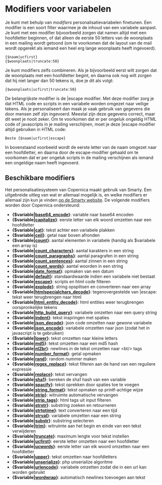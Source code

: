 # Modifiers voor variabelen

Je kunt met behulp van *modifiers* personalisatievariabelen finetunen. Een 
modifier is een soort filter waarmee je de inhoud van een variabele aanpast. 
Je kunt met een modifier bijvoorbeeld zorgen dat namen altijd met een hoofdletter
beginnen, of dat alleen de eerste 50 letters van de woonplaats in een mailing
wordt getoond (om te voorkomen dat de layout van de mail wordt opgerekt als
iemand een heel erg lange woonplaats heeft ingevoerd).

    {$naam|ucfirst}
    {$woonplaats|truncate:50}

Je kunt modifiers zelfs combineren. Als je bijvoorbeeld eerst wilt zorgen dat
de woonplaats met een hoofdletter begint, en daarna ook nog wilt zorgen dat
hij niet langer dan 50 tekens is, doe je dit als volgt:

    {$woonplaats|ucfirst|truncate:50}
    
De belangrijkste modifier is de |escape modifier. Met deze modifier zorg je
dat HTML code en scripts in een variabele worden omgezet naar veilige tekens. 
Als je personaliseert dan maak je vaak gebruik van gegevens die door mensen
zelf zijn ingevoerd. Meestal zijn deze gegevens correct, maar dit weet je 
nooit zeker. Om te voorkomen dat er per ongeluk ongeldig HTML code of javascripts
in je mailing verschijnen, moet je deze |escape modifier altijd gebruiken in
HTML code:

    Beste {$naam|ucfirst|escape}

In bovenstaand voorbeeld wordt de eerste letter van de naam omgezet naar een 
hoofdletter, en daarna door de escape-modifier gehaald om te voorkomen dat er
per ongeluk scripts in de mailing verschijnen als iemand een ongeldige naam
heeft ingevoerd.


## Beschikbare modifiers

Het personalisatiesysteem van Copernica maakt gebruik van Smarty. Een uitgebreide
uitleg van wat er allemaal mogelijk is, en welke modifiers er allemaal zijn 
kun je vinden [op de Smarty website](http://www.smarty.net/docsv2/en/language.modifiers.tpl).
De volgende modifiers worden door Copernica ondersteund:

* **{$variable|[base64_encode](./personalization-modifier-base64_encode.md)}**: variable naar base64 encoden
* **{$variable|[capitalize](./personalization-modifier-capitalize.md)}**: eerste letter van elk woord omzetten naar een hoofdletter
* **{$variable|[cat](./personalization-modifier-cat.md)}**: tekst achter een variabele plakken
* **{$variable|[ceil](./personalization-modifier-ceil.md)}**: getal naar boven afronden
* **{$variable|[count](./personalization-modifier-count.md)}**: aantal elementen in variabele (handig als $variabele een array is)
* **{$variable|[count_characters](./personalization-modifier-count_characters.md)}**: aantal karakters in een string
* **{$variable|[count_paragraphs](./personalization-modifier-paragraphs.md)}**: aantal paragrafen in een string
* **{$variable|[count_sentences](./personalization-modifier-sentences.md)}**: aantal zinnen in een string
* **{$variable|[count_words](./personalization-modifier-count_words.md)}**: aantal woorden in een string
* **{$variable|[date_format](./personalization-modifier-date_format.md)}**: opmaken van een datum
* **{$variable|[default](./personalization-modifier-default.md)}**: standaardwaarde indien een variabele niet bestaat
* **{$variable|[escape](./personalization-modifier-escape.md)}**: scripts en html code filteren
* **{$variable|[explode](./personalization-modifier-explode.md)}**: string opsplitsen en converteren naar een array
* **{$variable|[htmlspecialchars_decode](./personalization-modifier-htmlspecialchars_decode.md)}**: tegenovergestelde van |escape: tekst weer terugbrengen naar html
* **{$variable|[html_entity_decode](./personalization-modifier-html_entity_decode.md)}**: html entities weer terugbrengen oorspronkelijke tekens
* **{$variable|[http_build_query](./personalization-modifier-http_build_query.md)}**: variabele omzetten naar een query string
* **{$variable|[indent](./personalization-modifier-indent.md)}**: tekst inspringen met spaties
* **{$variable|[json_decode](./personalization-modifier-json_decode.md)}**: json code omzetten naar gewone variabele
* **{$variable|[json_encode](./personalization-modifier-json_encode.md)}**: variabele omzetten naar json (zodat het in javascript is te gebruiken)
* **{$variable|[lower](./personalization-modifier-lower.md)}**: tekst omzetten naar kleine letters
* **{$variable|[md5](./personalization-modifier-md5.md)}**: tekst omzetten naar een md5 hash
* **{$variable|[nl2br](./personalization-modifier-nl2br.md)}**: newlines in de tekst omzetten naar &lt;bt/&gt; tags
* **{$variable|[number_format](./personalization-modifier-number_format.md)}**: getal opmaken
* **{$variable|[rand](./personalization-modifier-rand.md)}**: random nummer maken
* **{$variable|[regex_replace](./personalization-modifier-regex_replace.md)}**: tekst filteren aan de hand van een reguliere expressie
* **{$variable|[replace](./personalization-modifier-replace.md)}**: tekst vervangen
* **{$variable|[sha1](./personalization-modifier-sha1.md)}**: bereken de sha1 hash van een variable
* **{$variable|[spacify](./personalization-modifier-spacify.md)}**: tekst oprekken door spaties toe te voegen
* **{$variable|[string_format](./personalization-modifier-string_format.md)}**: tekst opmaken op printf-achtige wijze
* **{$variable|[strip](./personalization-modifier-strip.md)}**: witruimte automatische vervangen
* **{$variable|[strip_tags](./personalization-modifier-strip_tags.md)}**: html tags uit input filteren
* **{$variable|[strstr](./personalization-modifier-strstr.md)}**: substring zoeken en retourneren
* **{$variable|[strtotime](./personalization-modifier-strtotime.md)}**: text converteren naar een tijd
* **{$variable|[strval](./personalization-modifier-strval.md)}**: variabele omzetten naar een string
* **{$variable|[substr](./personalization-modifier-substr.md)}**: substring selecteren
* **{$variable|[trim](./personalization-modifier-trim.md)}**: witruimte aan het begin en einde van een tekst verwijderen
* **{$variable|[truncate](./personalization-modifier-truncate.md)}**: maximum lengte voor tekst instellen
* **{$variable|[ucfirst](./personalization-modifier-ucfirst.md)}**: eerste letter omzetten naar een hoofdletter
* **{$variable|[ucwords](./personalization-modifier-ucwords.md)}**: eerste letter van elk woord omzetten naar een hoofdletter
* **{$variable|[upper](./personalization-modifier-upper.md)}**: tekst omzetten naar hoofdletters
* **{$variable|[unserialize](./personalization-modifier-unserialize.md)}**: php unserialize algoritme
* **{$variable|[urlencode](./personalization-modifier-urlencode.md)}**: variabele omzetten zodat die in een url kan worden gebruikt
* **{$variable|[wordwrap](./personalization-modifier-wordwrap.md)}**: automatisch newlines toevoegen aan tekst

